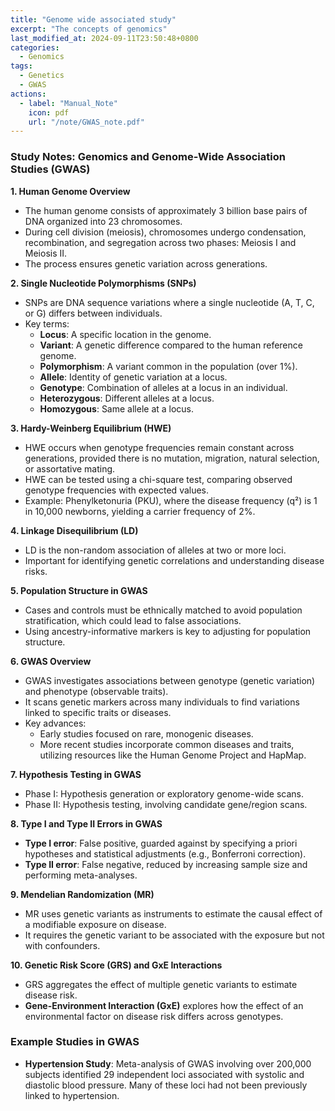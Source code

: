 ```yaml
---
title: "Genome wide associated study"
excerpt: "The concepts of genomics"
last_modified_at: 2024-09-11T23:50:48+0800
categories:
  - Genomics
tags: 
  - Genetics
  - GWAS
actions:
  - label: "Manual_Note"
    icon: pdf
    url: "/note/GWAS_note.pdf"
---
```


### Study Notes: Genomics and Genome-Wide Association Studies (GWAS)

**1. Human Genome Overview**  
- The human genome consists of approximately 3 billion base pairs of DNA organized into 23 chromosomes.
- During cell division (meiosis), chromosomes undergo condensation, recombination, and segregation across two phases: Meiosis I and Meiosis II.
- The process ensures genetic variation across generations.

**2. Single Nucleotide Polymorphisms (SNPs)**  
- SNPs are DNA sequence variations where a single nucleotide (A, T, C, or G) differs between individuals.
- Key terms:
  - **Locus**: A specific location in the genome.
  - **Variant**: A genetic difference compared to the human reference genome.
  - **Polymorphism**: A variant common in the population (over 1%).
  - **Allele**: Identity of genetic variation at a locus.
  - **Genotype**: Combination of alleles at a locus in an individual.
  - **Heterozygous**: Different alleles at a locus.
  - **Homozygous**: Same allele at a locus.

**3. Hardy-Weinberg Equilibrium (HWE)**  
- HWE occurs when genotype frequencies remain constant across generations, provided there is no mutation, migration, natural selection, or assortative mating.
- HWE can be tested using a chi-square test, comparing observed genotype frequencies with expected values.
- Example: Phenylketonuria (PKU), where the disease frequency (q²) is 1 in 10,000 newborns, yielding a carrier frequency of 2%.

**4. Linkage Disequilibrium (LD)**  
- LD is the non-random association of alleles at two or more loci.
- Important for identifying genetic correlations and understanding disease risks.

**5. Population Structure in GWAS**  
- Cases and controls must be ethnically matched to avoid population stratification, which could lead to false associations.
- Using ancestry-informative markers is key to adjusting for population structure.

**6. GWAS Overview**  
- GWAS investigates associations between genotype (genetic variation) and phenotype (observable traits).
- It scans genetic markers across many individuals to find variations linked to specific traits or diseases.
- Key advances: 
  - Early studies focused on rare, monogenic diseases.
  - More recent studies incorporate common diseases and traits, utilizing resources like the Human Genome Project and HapMap.

**7. Hypothesis Testing in GWAS**  
- Phase I: Hypothesis generation or exploratory genome-wide scans.
- Phase II: Hypothesis testing, involving candidate gene/region scans.

**8. Type I and Type II Errors in GWAS**  
- **Type I error**: False positive, guarded against by specifying a priori hypotheses and statistical adjustments (e.g., Bonferroni correction).
- **Type II error**: False negative, reduced by increasing sample size and performing meta-analyses.

**9. Mendelian Randomization (MR)**  
- MR uses genetic variants as instruments to estimate the causal effect of a modifiable exposure on disease.
- It requires the genetic variant to be associated with the exposure but not with confounders.

**10. Genetic Risk Score (GRS) and GxE Interactions**  
- GRS aggregates the effect of multiple genetic variants to estimate disease risk.
- **Gene-Environment Interaction (GxE)** explores how the effect of an environmental factor on disease risk differs across genotypes.

### Example Studies in GWAS  
- **Hypertension Study**: Meta-analysis of GWAS involving over 200,000 subjects identified 29 independent loci associated with systolic and diastolic blood pressure. Many of these loci had not been previously linked to hypertension.
  
